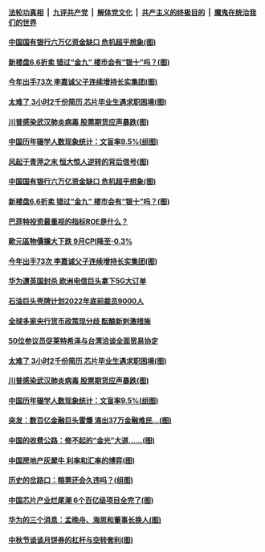 ####  [法轮功真相](../../../../basic/blob/master/README.md?t=10031702) &nbsp;|&nbsp; [九评共产党](../../../../9ping.md/blob/master/README.md?t=10031702) &nbsp;|&nbsp; [解体党文化](../../../../jtdwh.md/blob/master/README.md?t=10031702)  &nbsp;|&nbsp; [共产主义的终极目的](../../../../gczydzjmd.md/blob/master/README.md?t=10031702) &nbsp;|&nbsp; [魔鬼在统治我们的世界](../../../../mgztzwmdsj.md/blob/master/README.md?t=10031702) 

#### [中国国有银行六万亿资金缺口 危机超乎想象(图)](../pages/p5/948032.md?t=10031702) 

#### [新楼盘6.6折卖 错过“金九” 楼市会有“银十”吗？(图)](../pages/p5/948076.md?t=10031702) 

#### [今年出手73次 李嘉诚父子连续增持长实集团(图)](../pages/p5/948034.md?t=10031702) 

#### [太难了 3小时2千份简历 芯片毕业生遇求职困境(图)](../pages/p5/947981.md?t=10031702) 

#### [川普感染武汉肺炎病毒 股票期货应声暴跌(图)](../pages/p5/947990.md?t=10031702) 

#### [中国历年辍学人数现象统计：文盲率9.5%(组图)](../pages/p5/947950.md?t=10031702) 

#### [风起于青萍之末 恒大惊人逆转的背后信号(图)](../pages/p5/948039.md?t=10031702) 

#### [中国国有银行六万亿资金缺口 危机超乎想象(图)](../pages/p5/948032.md?t=10031702) 

#### [新楼盘6.6折卖 错过“金九” 楼市会有“银十”吗？(图)](../pages/p5/948076.md?t=10031702) 

#### [巴菲特投资最重视的指标ROE是什么？](../pages/p5/948037.md?t=10031702) 

#### [歐元區物價擴大下跌 9月CPI降至-0.3%](../pages/p5/948046.md?t=10031702) 

#### [今年出手73次 李嘉诚父子连续增持长实集团(图)](../pages/p5/948034.md?t=10031702) 

#### [华为遭英国封杀 欧洲电信巨头拿下5G大订单](../pages/p5/948010.md?t=10031702) 

#### [石油巨头壳牌计划2022年底前裁员9000人](../pages/p5/948008.md?t=10031702) 

#### [全球多家央行货币政策现分歧 酝酿新刺激措施](../pages/p5/948007.md?t=10031702) 

#### [50位参议员促莱特希泽与台湾洽谈全面贸易协定](../pages/p5/948005.md?t=10031702) 

#### [太难了 3小时2千份简历 芯片毕业生遇求职困境(图)](../pages/p5/947981.md?t=10031702) 

#### [川普感染武汉肺炎病毒 股票期货应声暴跌(图)](../pages/p5/947990.md?t=10031702) 

#### [中国历年辍学人数现象统计：文盲率9.5%(组图)](../pages/p5/947950.md?t=10031702) 

#### [突发：数百亿金融巨头雷爆 涌出37万金融难民…(图)](../pages/p5/947954.md?t=10031702) 

#### [中国的收费公路：修不起的“金光”大道……(图)](../pages/p5/947943.md?t=10031702) 

#### [中国房地产灰犀牛 利率和汇率的博弈(图)](../pages/p5/947923.md?t=10031702) 

#### [历史的岔路口：粮票还会久违吗？(组图)](../pages/p5/947948.md?t=10031702) 

#### [中国芯片产业烂尾潮 6个百亿级项目全完了(图)](../pages/p5/947891.md?t=10031702) 

#### [华为的三个消息：孟晚舟、海思和董事长换人(图)](../pages/p5/947883.md?t=10031702) 

#### [中秋节谈谈月饼券的杠杆与空转套利(图)](../pages/p5/947882.md?t=10031702) 

